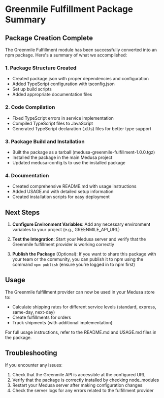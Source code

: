 # Greenmile Fulfillment Package Summary

## Package Creation Complete

The Greenmile Fulfillment module has been successfully converted into an npm package. Here's a summary of what we accomplished:

### 1. Package Structure Created
- Created package.json with proper dependencies and configuration
- Added TypeScript configuration with tsconfig.json
- Set up build scripts
- Added appropriate documentation files

### 2. Code Compilation
- Fixed TypeScript errors in service implementation
- Compiled TypeScript files to JavaScript
- Generated TypeScript declaration (.d.ts) files for better type support

### 3. Package Build and Installation
- Built the package as a tarball (medusa-greenmile-fulfillment-1.0.0.tgz)
- Installed the package in the main Medusa project
- Updated medusa-config.ts to use the installed package

### 4. Documentation
- Created comprehensive README.md with usage instructions
- Added USAGE.md with detailed setup information
- Created installation scripts for easy deployment

## Next Steps

1. **Configure Environment Variables**: Add any necessary environment variables to your project (e.g., GREENMILE_API_URL)

2. **Test the Integration**: Start your Medusa server and verify that the Greenmile fulfillment provider is working correctly

3. **Publish the Package** (Optional): If you want to share this package with your team or the community, you can publish it to npm using the command `npm publish` (ensure you're logged in to npm first)

## Usage

The Greenmile fulfillment provider can now be used in your Medusa store to:

- Calculate shipping rates for different service levels (standard, express, same-day, next-day)
- Create fulfillments for orders
- Track shipments (with additional implementation)

For full usage instructions, refer to the README.md and USAGE.md files in the package.

## Troubleshooting

If you encounter any issues:

1. Check that the Greenmile API is accessible at the configured URL
2. Verify that the package is correctly installed by checking node_modules
3. Restart your Medusa server after making configuration changes
4. Check the server logs for any errors related to the fulfillment provider
